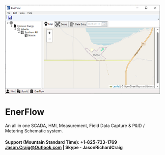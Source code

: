 ![EnerFlow](https://raw.githubusercontent.com/jasonrichardcraig/EnerFlow/main/EnerFlow.png)





# EnerFlow
 An all in one SCADA, HMI, Measurement, Field Data Capture & P&ID / Metering Schematic system.

 #### Support (Mountain Standard Time): +1-825-733-1769 Jason.Craig@Outlook.com | Skype - JasonRichardCraig
